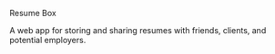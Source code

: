 Resume Box

A web app for storing and sharing resumes with friends, clients, and potential employers.
